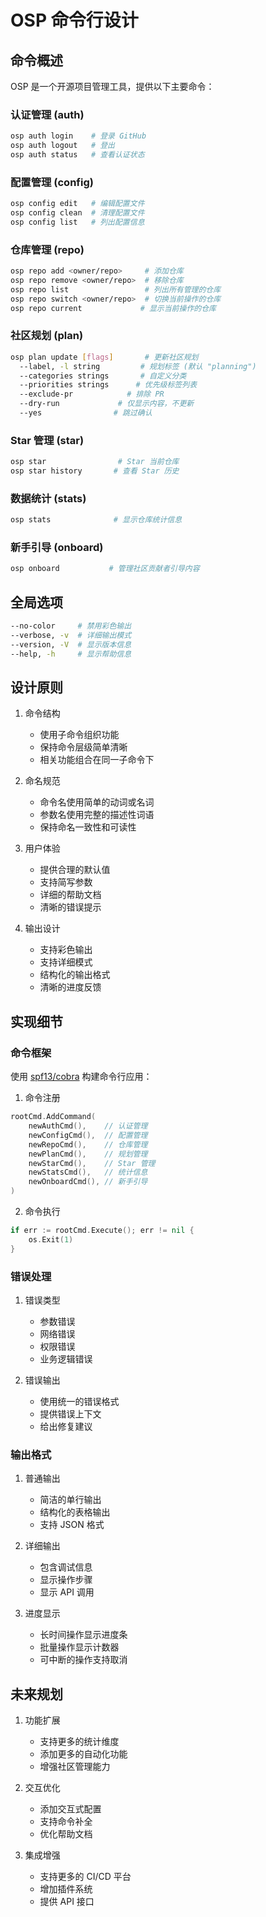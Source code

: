 # OSP 命令行设计

## 命令概述

OSP 是一个开源项目管理工具，提供以下主要命令：

### 认证管理 (auth)
```bash
osp auth login    # 登录 GitHub
osp auth logout   # 登出
osp auth status   # 查看认证状态
```

### 配置管理 (config)
```bash
osp config edit   # 编辑配置文件
osp config clean  # 清理配置文件
osp config list   # 列出配置信息
```

### 仓库管理 (repo)
```bash
osp repo add <owner/repo>     # 添加仓库
osp repo remove <owner/repo>  # 移除仓库
osp repo list                 # 列出所有管理的仓库
osp repo switch <owner/repo>  # 切换当前操作的仓库
osp repo current             # 显示当前操作的仓库
```

### 社区规划 (plan)
```bash
osp plan update [flags]       # 更新社区规划
  --label, -l string         # 规划标签 (默认 "planning")
  --categories strings       # 自定义分类
  --priorities strings      # 优先级标签列表
  --exclude-pr            # 排除 PR
  --dry-run             # 仅显示内容，不更新
  --yes                # 跳过确认
```

### Star 管理 (star)
```bash
osp star                # Star 当前仓库
osp star history       # 查看 Star 历史
```

### 数据统计 (stats)
```bash
osp stats              # 显示仓库统计信息
```

### 新手引导 (onboard)
```bash
osp onboard           # 管理社区贡献者引导内容
```

## 全局选项

```bash
--no-color     # 禁用彩色输出
--verbose, -v  # 详细输出模式
--version, -V  # 显示版本信息
--help, -h     # 显示帮助信息
```

## 设计原则

1. 命令结构
   - 使用子命令组织功能
   - 保持命令层级简单清晰
   - 相关功能组合在同一子命令下

2. 命名规范
   - 命令名使用简单的动词或名词
   - 参数名使用完整的描述性词语
   - 保持命名一致性和可读性

3. 用户体验
   - 提供合理的默认值
   - 支持简写参数
   - 详细的帮助文档
   - 清晰的错误提示

4. 输出设计
   - 支持彩色输出
   - 支持详细模式
   - 结构化的输出格式
   - 清晰的进度反馈

## 实现细节

### 命令框架

使用 [spf13/cobra](https://github.com/spf13/cobra) 构建命令行应用：

1. 命令注册
```go
rootCmd.AddCommand(
    newAuthCmd(),    // 认证管理
    newConfigCmd(),  // 配置管理
    newRepoCmd(),    // 仓库管理
    newPlanCmd(),    // 规划管理
    newStarCmd(),    // Star 管理
    newStatsCmd(),   // 统计信息
    newOnboardCmd(), // 新手引导
)
```

2. 命令执行
```go
if err := rootCmd.Execute(); err != nil {
    os.Exit(1)
}
```

### 错误处理

1. 错误类型
   - 参数错误
   - 网络错误
   - 权限错误
   - 业务逻辑错误

2. 错误输出
   - 使用统一的错误格式
   - 提供错误上下文
   - 给出修复建议

### 输出格式

1. 普通输出
   - 简洁的单行输出
   - 结构化的表格输出
   - 支持 JSON 格式

2. 详细输出
   - 包含调试信息
   - 显示操作步骤
   - 显示 API 调用

3. 进度显示
   - 长时间操作显示进度条
   - 批量操作显示计数器
   - 可中断的操作支持取消

## 未来规划

1. 功能扩展
   - 支持更多的统计维度
   - 添加更多的自动化功能
   - 增强社区管理能力

2. 交互优化
   - 添加交互式配置
   - 支持命令补全
   - 优化帮助文档

3. 集成增强
   - 支持更多的 CI/CD 平台
   - 增加插件系统
   - 提供 API 接口

